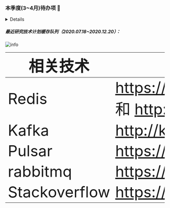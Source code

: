 ### 本季度(3~4月)待办项 👋
<details>

- [ ] 完成1篇以上博客产出 (0/1)

- [ ] 读完三本书(两本技术书籍，一般其他书籍) (0/3)
 * 《影响力》
 * 《阿里巴巴开发手册》
 * 《RocketMQ技术内幕》

- [ ] 追剧
 * 《海贼王》

- [ ] 个人博客系统实现
 * Vue基础学习实践
     
</details>


##### 最近研究技术计划缓存队列（2020.07.18~2020.12.20）：

![info](https://github-readme-stats.vercel.app/api?username=wencaixu&show_icons=true&count_private=true&hide=prs&theme=default_repocard)

| <font size=7>相关技术 </font>  | <font size=7>参考文档</font>    |
| --------   | ----- |
| <font size=7>Redis  </font>    | <font size=7>https://github.com/redis/redis 和 http://www.redis.cn/  </font>  | 
| <font size=7>Kafka  </font>    | <font size=7>http://kafka.apache.org/</font>  | 
| <font size=7>Pulsar  </font>    | <font size=7>https://pulsar.apache.org/ </font>  | 
| <font size=7>rabbitmq  </font>    | <font size=7>https://www.rabbitmq.com/ </font>  | 
| <font size=7>Stackoverflow </font>   | <font size=7>https://stackoverflow.com/</font>   | 

<!-- ##### 个人公众号平台：
<p align="left">
     <img src="https://github.com/wencaixu/wencaixu/blob/master/20200712204129909.png" 
     height=80px
     width=80px
     alt="撩一撩">
 </p>

https://www.tuyrk.cn/imooc/1297-MQ-Kafka/04-kafka-log-collect/
https://patents.google.com/patent/CN104933114A/zh
https://www.javazhiyin.com/63922.html
https://www.infoq.cn/article/evg_nlkel6ed8wqwltrq
https://www.infoq.cn/article/evg_nlkel6ed8wqwltrq

-->
